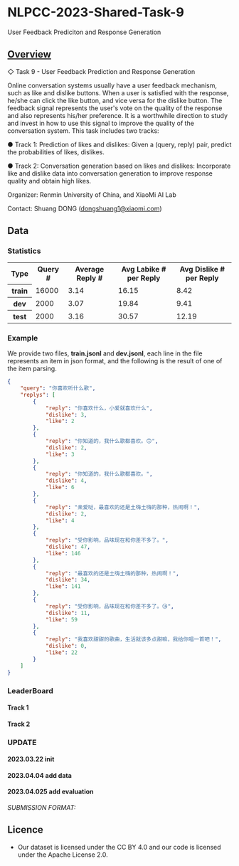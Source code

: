 # NLPCC-2023-Shared-Task-9
User Feedback Prediciton and Response Generation


## [Overview](http://tcci.ccf.org.cn/conference/2023/cfpt.php)

◇ Task 9 - User Feedback Prediction and Response Generation

Online conversation systems usually have a user feedback mechanism, such as like and dislike buttons. When a user is satisfied with the response, he/she can click the like button, and vice versa for the dislike button. The feedback signal represents the user's vote on the quality of the response and also represents his/her preference. It is a worthwhile direction to study and invest in how to use this signal to improve the quality of the conversation system. This task includes two tracks:

● Track 1: Prediction of likes and dislikes: Given a (query, reply) pair, predict the probabilities of likes, dislikes.

● Track 2: Conversation generation based on likes and dislikes: Incorporate like and dislike data into conversation generation to improve response quality and obtain high likes.

Organizer: Renmin University of China, and XiaoMi AI Lab

Contact: Shuang DONG (dongshuang1@xiaomi.com)


## Data

### Statistics
<table>
  <tr> <th>Type </th><th>Query #</th><th>Average Reply #</th><th>Avg Labike # per Reply</th><th>Avg Dislike # per Reply</th></tr>
   <tr> <th>train </th> <td>16000 </td><td>3.14 </td><td>16.15 </td><td>8.42 </td>
   </tr>
    <tr> <th>dev </th> <td>2000 </td><td>3.07 </td><td>19.84 </td><td>9.41 </td>
   </tr>
   <tr> <th>test </th> <td>2000 </td><td>3.16 </td><td>30.57 </td><td>12.19 </td>
   </tr>

</table>


### Example

We provide two files, **train.jsonl** and **dev.jsonl**, each line in the file represents an item in json format, and the following is the result of one of the item parsing.
```json
{
    "query": "你喜欢听什么歌",
    "replys": [
        {
            "reply": "你喜欢什么，小爱就喜欢什么",
            "dislike": 3,
            "like": 2
        },
        {
            "reply": "你知道的，我什么歌都喜欢。🙃",
            "dislike": 2,
            "like": 3
        },
        {
            "reply": "你知道的，我什么歌都喜欢。",
            "dislike": 4,
            "like": 6
        },
        {
            "reply": "亲爱哒，最喜欢的还是土嗨土嗨的那种，热闹啊！",
            "dislike": 2,
            "like": 4
        },
        {
            "reply": "受你影响，品味现在和你差不多了。",
            "dislike": 47,
            "like": 146
        },
        {
            "reply": "最喜欢的还是土嗨土嗨的那种，热闹啊！",
            "dislike": 34,
            "like": 141
        },
        {
            "reply": "受你影响，品味现在和你差不多了。😘",
            "dislike": 11,
            "like": 59
        },
        {
            "reply": "我喜欢甜甜的歌曲，生活就该多点甜嘛，我给你唱一首吧！",
            "dislike": 0,
            "like": 22
        }
    ]
}
```


### LeaderBoard

#### Track 1


#### Track 2





### UPDATE

#### 2023.03.22 init
#### 2023.04.04 add data
#### 2023.04.025 add evaluation

*SUBMISSION FORMAT:*


## Licence
* Our dataset is licensed under the CC BY 4.0 and our code is licensed under the Apache License 2.0.

